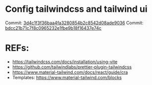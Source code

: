 # Config tailwindcss and tailwind ui
Commit: [3d4c1f3f36baa4fa3280854b2c8542d08ade9036](https://github.com/thanhtai-personal/react-principle-level/commit/3d4c1f3f36baa4fa3280854b2c8542d08ade9036)
Commit: [bdcc21b71c7f8c0965232e1fbe9b18f16437e74c](https://github.com/thanhtai-personal/react-principle-level/commit/bdcc21b71c7f8c0965232e1fbe9b18f16437e74c)

# REFs:
- https://tailwindcss.com/docs/installation/using-vite
- https://github.com/tailwindlabs/prettier-plugin-tailwindcss
- https://www.material-tailwind.com/docs/react/guide/cra
- Templates: https://www.material-tailwind.com/blocks